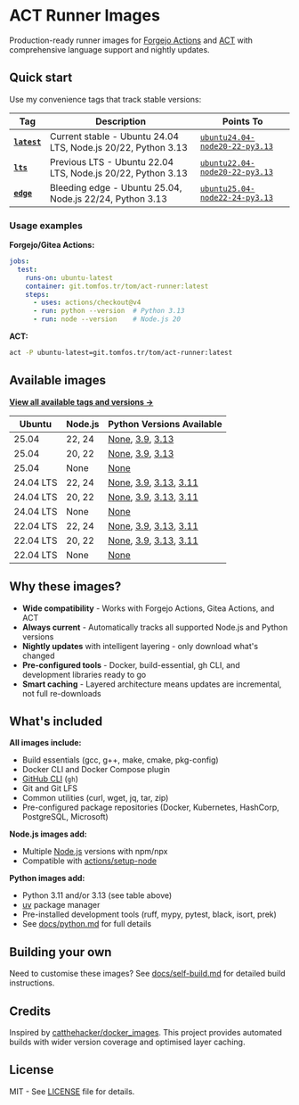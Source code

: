 # ACT Runner Images

Production-ready runner images for [Forgejo Actions](https://forgejo.org/docs/latest/user/actions/)
and [ACT](https://github.com/nektos/act) with comprehensive language support and nightly updates.

## Quick start

Use my convenience tags that track stable versions:

| Tag | Description | Points To |
|-----|-------------|-----------|
| **[`latest`](https://git.tomfos.tr/tom/-/packages/container/act-runner/latest)** | Current stable - Ubuntu 24.04 LTS, Node.js 20/22, Python 3.13 | [`ubuntu24.04-node20-22-py3.13`](https://git.tomfos.tr/tom/-/packages/container/act-runner/ubuntu24.04-node20-22-py3.13) |
| **[`lts`](https://git.tomfos.tr/tom/-/packages/container/act-runner/lts)** | Previous LTS - Ubuntu 22.04 LTS, Node.js 20/22, Python 3.13 | [`ubuntu22.04-node20-22-py3.13`](https://git.tomfos.tr/tom/-/packages/container/act-runner/ubuntu22.04-node20-22-py3.13) |
| **[`edge`](https://git.tomfos.tr/tom/-/packages/container/act-runner/edge)** | Bleeding edge - Ubuntu 25.04, Node.js 22/24, Python 3.13 | [`ubuntu25.04-node22-24-py3.13`](https://git.tomfos.tr/tom/-/packages/container/act-runner/ubuntu25.04-node22-24-py3.13) |

### Usage examples

**Forgejo/Gitea Actions:**

```yaml
jobs:
  test:
    runs-on: ubuntu-latest
    container: git.tomfos.tr/tom/act-runner:latest
    steps:
      - uses: actions/checkout@v4
      - run: python --version  # Python 3.13
      - run: node --version    # Node.js 20
```

**ACT:**

```bash
act -P ubuntu-latest=git.tomfos.tr/tom/act-runner:latest
```

## Available images

**[View all available tags and versions →](https://git.tomfos.tr/tom/-/packages/container/act-runner/versions)**

| Ubuntu | Node.js | Python Versions Available |
|--------|---------|---------------------------|
| 25.04 | 22, 24 | [None](https://git.tomfos.tr/tom/-/packages/container/act-runner/ubuntu25.04-node22-24), [3.9](https://git.tomfos.tr/tom/-/packages/container/act-runner/ubuntu25.04-node22-24-py3.9), [3.13](https://git.tomfos.tr/tom/-/packages/container/act-runner/ubuntu25.04-node22-24-py3.13) |
| 25.04 | 20, 22 | [None](https://git.tomfos.tr/tom/-/packages/container/act-runner/ubuntu25.04-node20-22), [3.9](https://git.tomfos.tr/tom/-/packages/container/act-runner/ubuntu25.04-node20-22-py3.9), [3.13](https://git.tomfos.tr/tom/-/packages/container/act-runner/ubuntu25.04-node20-22-py3.13) |
| 25.04 | None | [None](https://git.tomfos.tr/tom/-/packages/container/act-runner/ubuntu25.04-base) |
| 24.04 LTS | 22, 24 | [None](https://git.tomfos.tr/tom/-/packages/container/act-runner/ubuntu24.04-node22-24), [3.9](https://git.tomfos.tr/tom/-/packages/container/act-runner/ubuntu24.04-node22-24-py3.9), [3.13](https://git.tomfos.tr/tom/-/packages/container/act-runner/ubuntu24.04-node22-24-py3.13), [3.11](https://git.tomfos.tr/tom/-/packages/container/act-runner/ubuntu24.04-node22-24-py3.11) |
| 24.04 LTS | 20, 22 | [None](https://git.tomfos.tr/tom/-/packages/container/act-runner/ubuntu24.04-node20-22), [3.9](https://git.tomfos.tr/tom/-/packages/container/act-runner/ubuntu24.04-node20-22-py3.9), [3.13](https://git.tomfos.tr/tom/-/packages/container/act-runner/ubuntu24.04-node20-22-py3.13), [3.11](https://git.tomfos.tr/tom/-/packages/container/act-runner/ubuntu24.04-node20-22-py3.11) |
| 24.04 LTS | None | [None](https://git.tomfos.tr/tom/-/packages/container/act-runner/ubuntu24.04-base) |
| 22.04 LTS | 22, 24 | [None](https://git.tomfos.tr/tom/-/packages/container/act-runner/ubuntu22.04-node22-24), [3.9](https://git.tomfos.tr/tom/-/packages/container/act-runner/ubuntu22.04-node22-24-py3.9), [3.13](https://git.tomfos.tr/tom/-/packages/container/act-runner/ubuntu22.04-node22-24-py3.13), [3.11](https://git.tomfos.tr/tom/-/packages/container/act-runner/ubuntu22.04-node22-24-py3.11) |
| 22.04 LTS | 20, 22 | [None](https://git.tomfos.tr/tom/-/packages/container/act-runner/ubuntu22.04-node20-22), [3.9](https://git.tomfos.tr/tom/-/packages/container/act-runner/ubuntu22.04-node20-22-py3.9), [3.13](https://git.tomfos.tr/tom/-/packages/container/act-runner/ubuntu22.04-node20-22-py3.13), [3.11](https://git.tomfos.tr/tom/-/packages/container/act-runner/ubuntu22.04-node20-22-py3.11) |
| 22.04 LTS | None | [None](https://git.tomfos.tr/tom/-/packages/container/act-runner/ubuntu22.04-base) |

## Why these images?

- **Wide compatibility** - Works with Forgejo Actions, Gitea Actions, and ACT
- **Always current** - Automatically tracks all supported Node.js and Python versions
- **Nightly updates** with intelligent layering - only download what's changed
- **Pre-configured tools** - Docker, build-essential, gh CLI, and development libraries ready to go
- **Smart caching** - Layered architecture means updates are incremental, not full re-downloads

## What's included

**All images include:**

- Build essentials (gcc, g++, make, cmake, pkg-config)
- Docker CLI and Docker Compose plugin
- [GitHub CLI](https://cli.github.com/manual/) (`gh`)
- Git and Git LFS
- Common utilities (curl, wget, jq, tar, zip)
- Pre-configured package repositories (Docker, Kubernetes, HashCorp, PostgreSQL, Microsoft)

**Node.js images add:**

- Multiple [Node.js](https://nodejs.org/) versions with npm/npx
- Compatible with [actions/setup-node](https://github.com/actions/setup-node)

**Python images add:**

- Python 3.11 and/or 3.13 (see table above)
- [uv](https://docs.astral.sh/uv/) package manager
- Pre-installed development tools (ruff, mypy, pytest, black, isort, prek)
- See [docs/python.md](docs/python.md) for full details

## Building your own

Need to customise these images? See [docs/self-build.md](docs/self-build.md) for detailed build instructions.

## Credits

Inspired by [catthehacker/docker_images](https://github.com/catthehacker/docker_images). This
project provides automated builds with wider version coverage and optimised layer caching.

## License

MIT - See [LICENSE](LICENSE) file for details.
